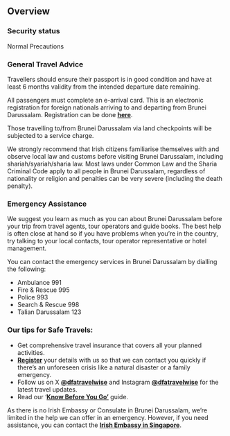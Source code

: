 ## Overview

### **Security status**

Normal Precautions

### **General Travel Advice**

Travellers should ensure their passport is in good condition and have at least 6 months validity from the intended departure date remaining.

All passengers must complete an e-arrival card. This is an electronic registration for foreign nationals arriving to and departing from Brunei Darussalam. Registration can be done [**here**](https://www.imm.gov.bn/).

Those travelling to/from Brunei Darussalam via land checkpoints will be subjected to a service charge.

We strongly recommend that Irish citizens familiarise themselves with and observe local law and customs before visiting Brunei Darussalam, including shariah/syariah/sharia law. Most laws under Common Law and the Sharia Criminal Code apply to all people in Brunei Darussalam, regardless of nationality or religion and penalties can be very severe (including the death penalty).

### **Emergency Assistance**

We suggest you learn as much as you can about Brunei Darussalam before your trip from travel agents, tour operators and guide books. The best help is often close at hand so if you have problems when you’re in the country, try talking to your local contacts, tour operator representative or hotel management.

You can contact the emergency services in Brunei Darussalam by dialling the following:

* Ambulance 991
* Fire & Rescue 995
* Police 993
* Search & Rescue 998
* Talian Darussalam 123

### **Our tips for Safe Travels:**

* Get comprehensive travel insurance that covers all your planned activities.
* [**Register**](https://www.ireland.ie/en/dfa/overseas-travel/citizens-registration/) your details with us so that we can contact you quickly if there’s an unforeseen crisis like a natural disaster or a family emergency.
* Follow us on X [**@dfatravelwise**](https://www.twitter.com/DFATravelWise) and Instagram [**@dfatravelwise**](https://www.instagram.com/dfatravelwise) for the latest travel updates.
* Read our ‘[**Know Before You Go’**](https://www.ireland.ie/en/dfa/overseas-travel/know-before-you-go/) guide.

As there is no Irish Embassy or Consulate in Brunei Darussalam, we’re limited in the help we can offer in an emergency. However, if you need assistance, you can contact the [**Irish Embassy in Singapore**](https://www.ireland.ie/en/singapore/embassy/).